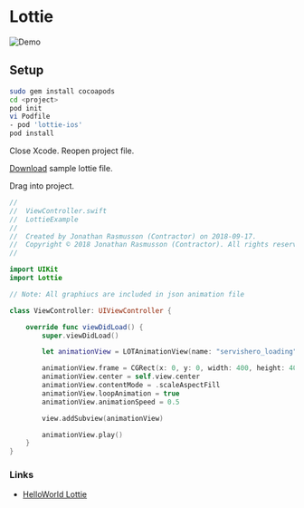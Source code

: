 # Lottie

![Demo](https://github.com/jrasmusson/ios-starter-kit/blob/master/cocoapods/lottie/images/demo.gif)


## Setup

```bash
sudo gem install cocoapods
cd <project>
pod init
vi Podfile
- pod 'lottie-ios'
pod install
```
Close Xcode. Reopen project file.

[Download](https://www.lottiefiles.com/159-servishero-loading) sample lottie file.

Drag into project.

```swift
//
//  ViewController.swift
//  LottieExample
//
//  Created by Jonathan Rasmusson (Contractor) on 2018-09-17.
//  Copyright © 2018 Jonathan Rasmusson (Contractor). All rights reserved.
//

import UIKit
import Lottie

// Note: All graphiucs are included in json animation file

class ViewController: UIViewController {

    override func viewDidLoad() {
        super.viewDidLoad()

        let animationView = LOTAnimationView(name: "servishero_loading")

        animationView.frame = CGRect(x: 0, y: 0, width: 400, height: 400)
        animationView.center = self.view.center
        animationView.contentMode = .scaleAspectFill
        animationView.loopAnimation = true
        animationView.animationSpeed = 0.5

        view.addSubview(animationView)

        animationView.play()
    }
}
```



### Links

- [HelloWorld Lottie](https://www.appcoda.com/lottie-beginner-guide/)
